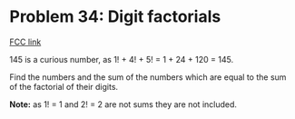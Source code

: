 # Problem 34: Digit factorials

[FCC link](https://www.freecodecamp.org/learn/coding-interview-prep/project-euler/problem-34-digit-factorials)

145 is a curious number, as 1! + 4! + 5! = 1 + 24 + 120 = 145.

Find the numbers and the sum of the numbers which are equal to the sum of the
factorial of their digits.

**Note:** as 1! = 1 and 2! = 2 are not sums they are not included.
